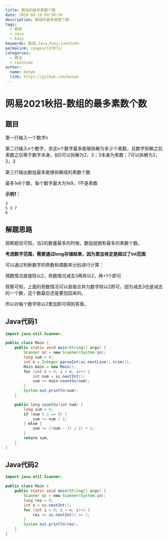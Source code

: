 ```yaml
---
title: 数组的最多素数个数
date: 2020-08-10 09:50:59
description: 数组的最多素数个数
tags: 
  - 数组
  - Java
  - Easy
keywords: 数组,Java,Easy,LeetCode
permalink: /pages/13f871/
categories: 
  - 算法
  - LeetCode
author: 
  name: benym
  link: https://github.com/benym
---
```


# 网易2021秋招-数组的最多素数个数

## 题目

第一行输入一个数字n

第二行输入n个数字，求这n个数字最多能够拆解为多少个素数，且数字拆解之后素数之后等于数字本身。如5可以拆解为2，3；3本身为素数；7可以拆解为2，2，3

第三行输出数组最多能够拆解成的素数个数

最多1e6个数，每个数字最大为1e9，1不是素数



**示例1：**

```
3
5 3 7
6
```

## 解题思路

观察题目可知，当2的数量最多的时候，数组就拥有最多的素数个数。

**考虑数字范围，需要通过long存储结果，因为累加肯定是超过了int范围**

可以通过判断数字的奇数和偶数来分别进行计算：

偶数情况直接除以2，奇数情况减去3再除以2，再+1个即可

观察可知，上面的奇数情况可以直接合并为数字除以2即可，因为减去3也是减去的一个数，这个数最后还是要加回来的。

所以对每个数字除以2累加即可得到答案。

## Java代码1

```java
import java.util.Scanner;

public class Main {
    public static void main(String[] args) {
        Scanner sc = new Scanner(System.in);
        long sum = 0;
        int n = Integer.parseInt(sc.nextLine().trim());
        Main main = new Main();
        for (int i = 0; i < n; i++) {
            int num = sc.nextInt();
            sum += main.countSu(num);
        }
        System.out.println(sum);
    }

    public long countSu(int num) {
        long sum = 0;
        if (num % 2 == 0) {
            sum += num / 2;
        } else {
            sum += ((num - 3) / 2) + 1;
        }
        return sum;
    }
}

```

## Java代码2

```java
import java.util.Scanner;

public class Main {
    public static void main(String[] args) {
        Scanner sc = new Scanner(System.in);
        long res = 0;
        int n = sc.nextInt();
        for (int i = 0; i < n; i++) {
            res += sc.nextInt() >> 1;
        }
        System.out.println(res);
    }
}
```




